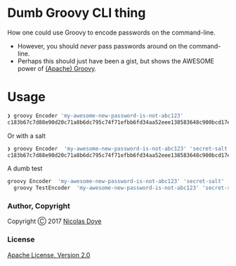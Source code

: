 # Dumb Groovy CLI thing

How one could use Groovy to encode passwords on the command-line.

* However, you should *never* pass passwords around on the command-line.
* Perhaps this should just have been a gist, but shows the AWESOME power of [(Apache) Groovy](http://groovy-lang.org/).

# Usage

```bash
❯ groovy Encoder 'my-awesome-new-password-is-not-abc123'
c183b67c7d88e90d20c71a8b6dc795c74f71efbb6fd34aa52eee138583648c900bcd17e6866e3d95
```

Or with a salt
```bash
❯ groovy Encoder  'my-awesome-new-password-is-not-abc123' 'secret-salt'
c183b67c7d88e90d20c71a8b6dc795c74f71efbb6fd34aa52eee138583648c900bcd17e6866e3d95
```

A dumb test
```bash
groovy Encoder  'my-awesome-new-password-is-not-abc123' 'secret-salt' | \
  groovy TestEncoder  'my-awesome-new-password-is-not-abc123' 'secret-salt' | \
```

### Author, Copyright

Copyright &#x24B8; 2017 [Nicolas Doye](https://worldofnic.org)

### License

[Apache License, Version 2.0](https://opensource.org/licenses/Apache-2.0)